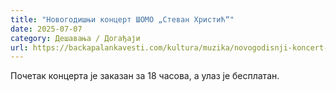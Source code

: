 ```yaml
---
title: "Новогодишњи концерт ШОМО „Стеван Христић“"
date: 2025-07-07
category: Дешавања / Догађаји
url: https://backapalankavesti.com/kultura/muzika/novogodisnji-koncert-somo-stevan-hristic-2/
---
```


Почетак концерта је заказан за 18 часова, а улаз је бесплатан.
